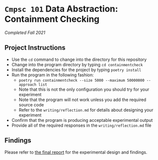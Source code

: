 # `Cmpsc 101` Data Abstraction: Containment Checking
  _Completed Fall 2021_

## Project Instructions

- Use the `cd` command to change into the directory for this repository
- Change into the program directory by typing `cd containmentcheck`
- Install the dependencies for the project by typing `poetry install`
- Run the program in the following fashion:
  - `poetry run containmentcheck --size 5000 --maximum 50000000 --approach list`
  - Note that this is not the only configuration you should try for your experiment
  - Note that the program will not work unless you add the required source code
  - Refer to the `writing/reflection.md` for details about designing your experiment
- Confirm that the program is producing acceptable experimental output
- Provide all of the required responses in the `writing/reflection.md` file

## Findings

Please refer to [the final report](./writing/report.md) for the experimental design and findings.
